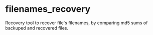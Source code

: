 # filenames_recovery
Recovery tool to recover file's filenames, by comparing md5 sums of backuped and recovered files.

